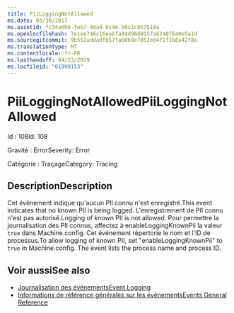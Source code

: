 ```yaml
---
title: PiiLoggingNotAllowed
ms.date: 03/30/2017
ms.assetid: fc34a0b6-fee7-4da4-b146-b0c1c8b7519a
ms.openlocfilehash: 7e1ee746c16eabfa84d96d9157a6248f640e5a1d
ms.sourcegitcommit: 9b552addadfb57fab0b9e7852ed4f1f1b8a42f8e
ms.translationtype: MT
ms.contentlocale: fr-FR
ms.lasthandoff: 04/23/2019
ms.locfileid: "61999153"
---
```

# <a name="piiloggingnotallowed"></a><span data-ttu-id="490a5-102">PiiLoggingNotAllowed</span><span class="sxs-lookup"><span data-stu-id="490a5-102">PiiLoggingNotAllowed</span></span>
<span data-ttu-id="490a5-103">Id : 108</span><span class="sxs-lookup"><span data-stu-id="490a5-103">Id: 108</span></span>  
  
 <span data-ttu-id="490a5-104">Gravité : Error</span><span class="sxs-lookup"><span data-stu-id="490a5-104">Severity: Error</span></span>  
  
 <span data-ttu-id="490a5-105">Catégorie : Traçage</span><span class="sxs-lookup"><span data-stu-id="490a5-105">Category: Tracing</span></span>  
  
## <a name="description"></a><span data-ttu-id="490a5-106">Description</span><span class="sxs-lookup"><span data-stu-id="490a5-106">Description</span></span>  
 <span data-ttu-id="490a5-107">Cet événement indique qu'aucun PII connu n'est enregistré.</span><span class="sxs-lookup"><span data-stu-id="490a5-107">This event indicates that no known PII is being logged.</span></span> <span data-ttu-id="490a5-108">L'enregistrement de PII connu n'est pas autorisé.</span><span class="sxs-lookup"><span data-stu-id="490a5-108">Logging of known PII is not allowed.</span></span> <span data-ttu-id="490a5-109">Pour permettre la journalisation des PII connus, affectez à enableLoggingKnownPii la valeur `true` dans Machine.config. Cet événement répertorie le nom et l'ID de processus.</span><span class="sxs-lookup"><span data-stu-id="490a5-109">To allow logging of known PII, set "enableLoggingKnownPii" to `true` in Machine.config. The event lists the process name and process ID.</span></span>  
  
## <a name="see-also"></a><span data-ttu-id="490a5-110">Voir aussi</span><span class="sxs-lookup"><span data-stu-id="490a5-110">See also</span></span>

- [<span data-ttu-id="490a5-111">Journalisation des événements</span><span class="sxs-lookup"><span data-stu-id="490a5-111">Event Logging</span></span>](../../../../../docs/framework/wcf/diagnostics/event-logging/index.md)
- [<span data-ttu-id="490a5-112">Informations de référence générales sur les événements</span><span class="sxs-lookup"><span data-stu-id="490a5-112">Events General Reference</span></span>](../../../../../docs/framework/wcf/diagnostics/event-logging/events-general-reference.md)
